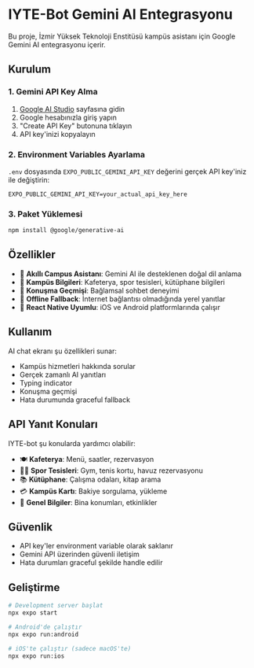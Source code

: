 # IYTE-Bot Gemini AI Entegrasyonu

Bu proje, İzmir Yüksek Teknoloji Enstitüsü kampüs asistanı için Google Gemini AI entegrasyonu içerir.

## Kurulum

### 1. Gemini API Key Alma

1. [Google AI Studio](https://makersuite.google.com/app/apikey) sayfasına gidin
2. Google hesabınızla giriş yapın
3. "Create API Key" butonuna tıklayın
4. API key'inizi kopyalayın

### 2. Environment Variables Ayarlama

`.env` dosyasında `EXPO_PUBLIC_GEMINI_API_KEY` değerini gerçek API key'iniz ile değiştirin:

```env
EXPO_PUBLIC_GEMINI_API_KEY=your_actual_api_key_here
```

### 3. Paket Yüklemesi

```bash
npm install @google/generative-ai
```

## Özellikler

- 🤖 **Akıllı Campus Asistanı**: Gemini AI ile desteklenen doğal dil anlama
- 🏫 **Kampüs Bilgileri**: Kafeterya, spor tesisleri, kütüphane bilgileri
- 💬 **Konuşma Geçmişi**: Bağlamsal sohbet deneyimi
- 🔄 **Offline Fallback**: İnternet bağlantısı olmadığında yerel yanıtlar
- 📱 **React Native Uyumlu**: iOS ve Android platformlarında çalışır

## Kullanım

AI chat ekranı şu özellikleri sunar:

- Kampüs hizmetleri hakkında sorular
- Gerçek zamanlı AI yanıtları
- Typing indicator
- Konuşma geçmişi
- Hata durumunda graceful fallback

## API Yanıt Konuları

IYTE-bot şu konularda yardımcı olabilir:

- 🍽️ **Kafeterya**: Menü, saatler, rezervasyon
- 🏃‍♂️ **Spor Tesisleri**: Gym, tenis kortu, havuz rezervasyonu
- 📚 **Kütüphane**: Çalışma odaları, kitap arama
- 💳 **Kampüs Kartı**: Bakiye sorgulama, yükleme
- 🏫 **Genel Bilgiler**: Bina konumları, etkinlikler

## Güvenlik

- API key'ler environment variable olarak saklanır
- Gemini API üzerinden güvenli iletişim
- Hata durumları graceful şekilde handle edilir

## Geliştirme

```bash
# Development server başlat
npx expo start

# Android'de çalıştır
npx expo run:android

# iOS'te çalıştır (sadece macOS'te)
npx expo run:ios
```
